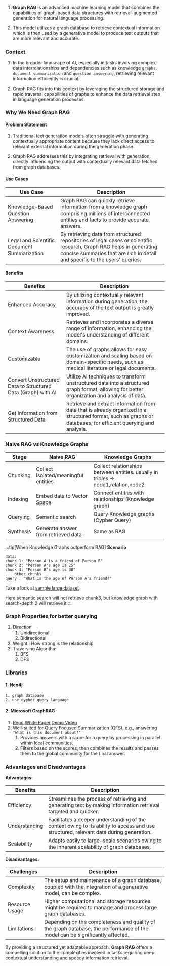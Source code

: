 1. **Graph RAG** is an advanced machine learning model that combines the
   capabilities of graph-based data structures with retrieval-augmented
   generation for natural language processing.

2. This model utilizes a graph database to retrieve contextual information which
   is then used by a generative model to produce text outputs that are more
   relevant and accurate.

### Context

1. In the broader landscape of AI, especially in tasks involving complex data
   interrelationships and dependencies such as knowledge
   `graphs`,` document summarization` and `question answering`, retrieving
   relevant information efficiently is crucial.

2. Graph RAG fits into this context by leveraging the structured storage and
   rapid traversal capabilities of graphs to enhance the data retrieval step in
   language generation processes.

### Why We Need Graph RAG

#### **Problem Statement**

1. Traditional text generation models often struggle with generating
   contextually appropriate content because they lack direct access to relevant
   external information during the generation phase.

2. Graph RAG addresses this by integrating retrieval with generation, directly
   influencing the output with contextually relevant data fetched from graph
   databases.

#### **Use Cases**

<table class="table-size-for-cloud-services">
    <thead>
        <tr>
            <th>Use Case</th>
            <th>Description</th>
        </tr>
    </thead>
    <tbody>
        <tr>
            <td><span class="custom-header">Knowledge-Based Question Answering</span></td>
            <td>Graph RAG can quickly retrieve information from a knowledge graph comprising millions of interconnected entities and facts to provide accurate answers.</td>
        </tr>
        <tr>
            <td><span class="custom-header">Legal and Scientific Document Summarization</span></td>
            <td>By retrieving data from structured repositories of legal cases or scientific research, Graph RAG helps in generating concise summaries that are rich in detail and specific to the users' queries.</td>
        </tr>
    </tbody>
</table>

#### **Benefits**

<table class="table-size-for-cloud-services">
    <thead>
        <tr>
            <th>Benefits</th>
            <th>Description</th>
        </tr>
    </thead>
    <tbody>
        <tr>
            <td><span class="custom-header">Enhanced Accuracy</span></td>
            <td>By utilizing contextually relevant information during generation, the accuracy of the text output is greatly improved.</td>
        </tr>
        <tr>
            <td><span class="custom-header">Context Awareness</span></td>
            <td>Retrieves and incorporates a diverse range of information, enhancing the model's understanding of different domains.</td>
        </tr>
        <tr>
            <td><span class="custom-header">Customizable</span></td>
            <td>The use of graphs allows for easy customization and scaling based on domain-specific needs, such as medical literature or legal documents.</td>
        </tr>
        <tr>
            <td><span class="custom-header">Convert Unstructured Data to Structured Data (Graph) with AI</span></td>
            <td>Utilize AI techniques to transform unstructured data into a structured graph format, allowing for better organization and analysis of data.</td>
        </tr>
        <tr>
            <td><span class="custom-header">Get Information from Structured Data</span></td>
            <td>Retrieve and extract information from data that is already organized in a structured format, such as graphs or databases, for efficient querying and analysis.</td>
        </tr>
    </tbody>
</table>

### Naive RAG vs Knowledge Graphs

| Stage     | Naive RAG                            | Knowledge Graphs                                                                   |
| --------- | ------------------------------------ | ---------------------------------------------------------------------------------- |
| Chunking  | Collect isolated/meaningful entities | Collect relationships between entities. usually in triples -> node1,relation,node2 |
| Indexing  | Embed data to Vector Space           | Connect entities with relationships (Knowledge graph)                              |
| Querying  | Semantic search                      | Query Knowledge graphs (Cypher Query)                                              |
| Synthesis | Generate answer from retrieved data  | Same as RAG                                                                        |

:::tip[When Knowledge Graphs outperform RAG] 
**Scenario**

```
data:
chunk 1: "Person A is a friend of Person B"
chunk 2: "Person A's age is 25"
chunk 3: "Person B's age is 30"
... other chunks
query : "What is the age of Person A's friend?"
```

Take a look at [sample large dataset](https://github.com/yixuantt/MultiHop-RAG)

Here semantic search will not retrieve chunk3, but knowledge graph with
search-depth 2 will retrieve it 
:::

### Graph Properties for better querying

1. Direction
   1. Unidirectional
   2. Bidirectional
2. Weight : How strong is the relationship
3. Traversing Algorithm
   1. BFS
   2. DFS

### Libraries

#### 1. **Neo4j**

    1. graph database
    2. use cypher query language

#### 2. **Microsoft GraphRAG**

1. [Repo](https://github.com/microsoft/graphrag?tab=readme-ov-file),[White Paper](https://arxiv.org/pdf/2404.16130),[Demo Video](https://youtu.be/jCjyaQL-7mA?si=PTPT9XdJdX-2wbdi)
2. Well-suited for Query Focused Summarization (QFS), e.g., answering
   `"What is this document about?"`
   1. Provides answers with a score for a query by processing in parallel within
      local communities.
   2. Filters based on the scores, then combines the results and passes them to
      the global community for the final answer.

### Advantages and Disadvantages

**Advantages:**

<table class="table-size-for-cloud-services">
    <thead>
        <tr>
            <th>Benefits</th>
            <th>Description</th>
        </tr>
    </thead>
    <tbody>
        <tr>
            <td><span class="custom-header">Efficiency</span></td>
            <td>Streamlines the process of retrieving and generating text by making information retrieval targeted and quicker.</td>
        </tr>
        <tr>
            <td><span class="custom-header">Understanding</span></td>
            <td>Facilitates a deeper understanding of the context owing to its ability to access and use structured, relevant data during generation.</td>
        </tr>
        <tr>
            <td><span class="custom-header">Scalability</span></td>
            <td>Adapts easily to large-scale scenarios owing to the inherent scalability of graph databases.</td>
        </tr>
    </tbody>
</table>

**Disadvantages:**

<table class="table-size-for-cloud-services">
    <thead>
        <tr>
            <th>Challenges</th>
            <th>Description</th>
        </tr>
    </thead>
    <tbody>
        <tr>
            <td><span class="custom-header">Complexity</span></td>
            <td>The setup and maintenance of a graph database, coupled with the integration of a generative model, can be complex.</td>
        </tr>
        <tr>
            <td><span class="custom-header">Resource Usage</span></td>
            <td>Higher computational and storage resources might be required to manage and process large graph databases.</td>
        </tr>
        <tr>
            <td><span class="custom-header">Limitations</span></td>
            <td>Depending on the completeness and quality of the graph database, the performance of the model can be significantly affected.</td>
        </tr>
    </tbody>
</table>

By providing a structured yet adaptable approach, **Graph RAG** offers a
compelling solution to the complexities involved in tasks requiring deep
contextual understanding and speedy information retrieval.
